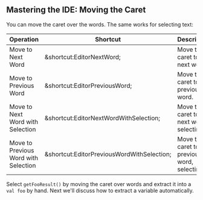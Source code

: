## Mastering the IDE: Moving the Caret

You can move the caret over the words. The same works for selecting text:

| Operation                            | Shortcut                                                                 | Description                                       |
|--------------------------------------|--------------------------------------------------------------------------|---------------------------------------------------|
| Move to Next Word                    | <span class="shortcut">&shortcut:EditorNextWord;</span>                  | Move the caret to the next word.                  |
| Move to Previous Word                | <span class="shortcut">&shortcut:EditorPreviousWord;</span>              | Move the caret to the previous word.              |
| Move to Next Word with Selection     | <span class="shortcut">&shortcut:EditorNextWordWithSelection;</span>     | Move the caret to the next word, selecting it.    |
| Move to Previous Word with Selection | <span class="shortcut">&shortcut:EditorPreviousWordWithSelection;</span> | Move the caret to the previous word, selecting it.|

Select `getFooResult()` by moving the caret over words and extract it into  a
`val foo` by hand. Next we'll discuss how to extract a variable automatically.